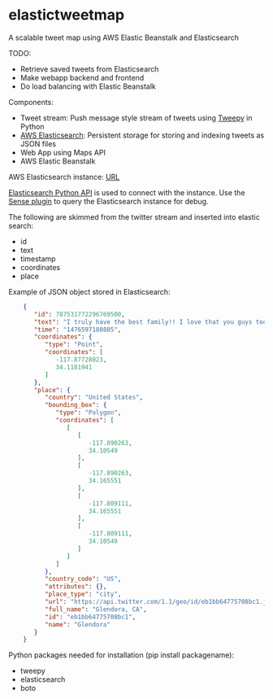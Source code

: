 # elastictweetmap
A scalable tweet map using AWS Elastic Beanstalk and Elasticsearch

TODO:
- Retrieve saved tweets from Elasticsearch
- Make webapp backend and frontend
- Do load balancing with Elastic Beanstalk

Components: 
- Tweet stream: Push message style stream of tweets using [Tweepy](http://docs.tweepy.org/en/v3.4.0/streaming_how_to.html) in Python
- [AWS Elasticsearch](https://aws.amazon.com/elasticsearch-service/?sc_channel=PS&sc_campaign=elasticsearch_2015&sc_publisher=google&sc_medium=elasticsearch_service_b&sc_content=elasticsearch_p&sc_detail=aws%20elastic%20search&sc_category=elasticsearch&sc_segment=96544045594&sc_matchtype=p&sc_country=US): Persistent storage for storing and indexing tweets as JSON files
- Web App using Maps API
- AWS Elastic Beanstalk

AWS Elasticsearch instance: [URL]('https://search-es-twitter-yarekxa5djp3rkj7kp735gvacy.us-west-2.es.amazonaws.com/')

[Elasticsearch Python API](https://elasticsearch-py.readthedocs.io/en/master/) is used to connect with the instance. Use the [Sense plugin](https://chrome.google.com/webstore/detail/sense-beta/lhjgkmllcaadmopgmanpapmpjgmfcfig?hl=en) to query the Elasticsearch instance for debug.

The following are skimmed from the twitter stream and inserted into elastic search:
- id
- text
- timestamp
- coordinates
- place

Example of JSON object stored in Elasticsearch:
```json
	{
	   "id": 787531772296769500,
	   "text": "I truly have the best family!! I love that you guys took the time… https://t.co/DjArPPiHdf",
	   "time": "1476597180805",
	   "coordinates": {
	      "type": "Point",
	      "coordinates": [
	         -117.87728023,
	         34.1181941
	      ]
	   },
	   "place": {
	      "country": "United States",
	      "bounding_box": {
	         "type": "Polygon",
	         "coordinates": [
	            [
	               [
	                  -117.890263,
	                  34.10549
	               ],
	               [
	                  -117.890263,
	                  34.165551
	               ],
	               [
	                  -117.809111,
	                  34.165551
	               ],
	               [
	                  -117.809111,
	                  34.10549
	               ]
	            ]
	         ]
	      },
	      "country_code": "US",
	      "attributes": {},
	      "place_type": "city",
	      "url": "https://api.twitter.com/1.1/geo/id/eb1bb64775708bc1.json",
	      "full_name": "Glendora, CA",
	      "id": "eb1bb64775708bc1",
	      "name": "Glendora"
	   }
    }
```

Python packages needed for installation (pip install packagename):
- tweepy
- elasticsearch
- boto

